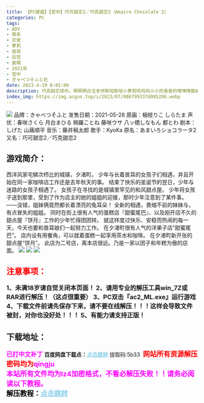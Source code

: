 ```yaml
---
title: 【PC硬盘】【官中】巧可甜恋2／巧克甜恋2（Amairo Chocolate 2）
categories: PC
tags:
- ADV
- 萌系
- 恋爱
- 萝莉
- 兽耳
- 后宫
- 废萌
- 2021年
- 官中
- きゃべつそふと社
date: 2023-4-19 8:01:00
description: 巧克甜恋续作。啊啊啊白玉老师斯哈斯哈小萝莉呜呜呜小小的香香的嘿嘿嘿兽娘啦啦啦啊啊啊啊啊啊啊啊（扭曲）（阴暗的爬行）
index_img: https://img.acgus.top/i/2023/07/086799337d085206.webp
---
```

![](https://img.acgus.top/i/2023/07/086799337d085206.webp)
品牌：きゃべつそふと
发售日期：2021-05-28
原画：梱枝りこ しらたま
声优：春咲さくら 月白まひる 朔羅ことね 藤咲ウサ 八ッ橋しなもん 都とわ
剧本：しげた 山蕗順平
音乐：藤井稿太郎
歌手：KyoKa
原名：あまいろショコラータ2
又名：巧可甜恋2／巧克甜恋2

## 游戏简介：
西洋风家宅鳞次栉比的城镇，夕渚町。
少年与长着兽耳的女孩子们相遇，并且开始在同一家咖啡店工作还是去年秋天的事。
结束了快乐的圣诞节的翌日，少年与迷路的女孩子相遇了。
女孩子在寻找的是城镇里罕见的和风甜点屋。
少年将女孩子送到那里，受到了作为店主的她的姐姐的迎接，那时少年注意到了某件事。
——没错，姐妹俩竟然都长着漂亮的兔耳朵！
全新的相遇，畏缩不前的妹妹与，有点冒失的姐姐。
同时在街上很有人气的蛋糕店『甜蜜尾巴』、以及刚开店不久的甜点屋『饼月』工作的少年忙得团团转。
就这样度过快乐、安稳而热闹的每一天，今天也要和兽耳娘们一起努力工作。
在夕渚町很有人气的洋果子店“甜蜜尾巴”。
店内设有用餐角，可以就着蛋糕一起享用茶水和咖啡。
在夕渚町新开张的甜点屋“饼月”。
此店为二号店，离本店很远。乃是一家以团子和年糕为傲的店面。
![](https://img.acgus.top/i/2023/07/8e214f99e1085213.webp)
![](https://img.acgus.top/i/2023/07/9b4d2765a0085210.webp)
![](https://img.acgus.top/i/2023/07/13090aa193085209.webp)





## <font color=#FF0000 >注意事项：</font>
<font size=3><b>1、未满18岁请自觉关闭本页面！
2、请用专业的解压工具win_7Z或RAR进行解压！（这点很重要）
3、PC双击『ac2_ML.exe』运行游戏
4、下载文件前请先保存下来，请不要在线解压！！！这样会导致文件被封，对你也没好处！！！
5、有能力请支持正版！</b></font>

## 下载地址：
<font color=#FF00FF size=3><b>已打中文补丁</b></font>
<b>百度网盘下载点：</b><a href="https://pan.baidu.com/s/1VDj54iSv-FU0VHPa77wIYQ?pwd=5b33" style="color: #87CEEB;"><b>点击跳转</b></a> 提取码:5b33
<a style="padding: 0" href="https://post.qingju.org/AD/"><img style="max-width:100%" src="https://img.acgus.top/i/2024/07/478f689b8021d8d499ab43d21acf137a.gif" alt=""></a>
<b><font color=#FF0000 size=4>网站所有资源解压密码均为</b></font><b><font color=#FF00FF size=4>qingju</font><font color=#FF0000 ></font></b><br><b><font color=#FF00FF size=4>本站所有文件均为lz4加密格式，不看必解压失败！！请务必阅读以下教程。</b></font><br><b><font color=#000 size=4>解压教程：</b><a href="https://post.qingju.org/tutorial/000/" style="color: #87CEEB;"><b>点击跳转</b></a>
